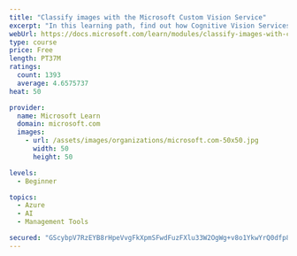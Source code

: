 ```yaml
---
title: "Classify images with the Microsoft Custom Vision Service"
excerpt: "In this learning path, find out how Cognitive Vision Services detects faces, tags and classifies images, and identifies objects."
webUrl: https://docs.microsoft.com/learn/modules/classify-images-with-custom-vision-service/
type: course
price: Free
length: PT37M
ratings:
  count: 1393
  average: 4.6575737
heat: 50

provider:
  name: Microsoft Learn
  domain: microsoft.com
  images:
    - url: /assets/images/organizations/microsoft.com-50x50.jpg
      width: 50
      height: 50

levels:
  - Beginner

topics:
  - Azure
  - AI
  - Management Tools

secured: "GScybpV7RzEYB8rHpeVvgFkXpmSFwdFuzFXlu33W2OgWg+v8o1YkwYrQ0dfp8ey4nXJCjQB/Ur/SsKZ/ktnQj3gpHCnWeR4x9aKQR5JcG1HIlagvv6mAbIJIOx3Cpa+jsUQx8c3D5H8XxMo6fI6gThKfZj/16iQhva7hl4nPWRbcrf+ZE6FbmWKVGPiyyAl01BxMqVpvdQQN/3j1gYuCChxCWZkGlQ0JGcKP4Bu9WdidjnEgNCcPC0gyGDf9WozRzWCa79d+NWB6sGbCKUSmeBynVIChToID/pegMtrqO3o6XHyGSGtsEd/l394zvLAutaWYTLGmbBAQjQs5OeuSU1NPv+7Pk2tGJZhSwDFkTAOzsBisb1kcqcWisUc7441R+cQJhv2CauvZk1C8XrWTTdpXg4aKSxP/eZpUmgkZoU0=;/lIoixgHW8DpQmsZ99Olvg=="
---
```


